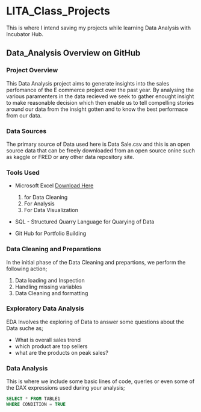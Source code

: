 # LITA_Class_Projects
This is where I intend saving my projects while learning Data Analysis with Incubator Hub. 
## Data_Analysis Overview on GitHub

### Project Overview
This Data Analysis project aims to generate insights into the sales perfomance of the E commerce project over the past year. By analysing the various paramenters in the data recieved we seek to gather enought insight to make reasonable decision which then enable us to tell compelling stories around our data from the insight gotten and to know the best performace from our data. 

### Data Sources 
The primary source of Data used here is Data Sale.csv and this is an open source data that can be freely downloaded from an open source onine such as kaggle or FRED or any other data repository site. 

### Tools Used
- Microsoft Excel [Download Here](https://www.microsoft.com)
  1. for Data Cleaning
  2. For Analysis
  3. For Data Visualization
     
- SQL  -  Structured Quarry Language for Quarying of Data
- Git Hub for Portfolio Building

### Data Cleaning and Preparations
In the initial phase of the Data Cleaning and prepartions, we perform the following action;
1. Data loading and Inspection
2. Handling missing variables
3. Data Cleaning and formatting

### Exploratory Data Analysis
EDA Involves the exploring of Data to answer some questions about the Data suche as;
- What is overall sales trend
- which product are top sellers
- what are the products on peak sales?

### Data Analysis
This is where we include some basic lines of code, queries or even some of the DAX expressions used during your analysis;

```SQL
SELECT * FROM TABLE1
WHERE CONDITION = TRUE
```
